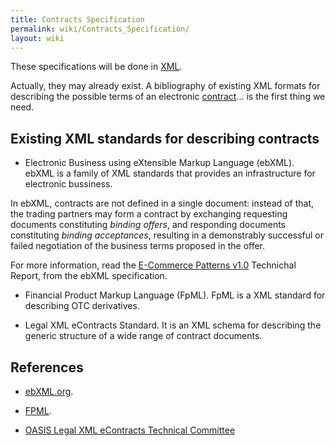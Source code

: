 ```yaml
---
title: Contracts Specification
permalink: wiki/Contracts_Specification/
layout: wiki
---
```


These specifications will be done in [XML](/wiki/XML "wikilink").

Actually, they may already exist. A bibliography of existing XML formats
for describing the possible terms of an electronic
[contract](/wiki/Contracts "wikilink")... is the first thing we need.

Existing XML standards for describing contracts
-----------------------------------------------

-   Electronic Business using eXtensible Markup Language (ebXML). ebXML
    is a family of XML standards that provides an infrastructure for
    electronic bussiness.

In ebXML, contracts are not defined in a single document: instead of
that, the trading partners may form a contract by exchanging requesting
documents constituting *binding offers*, and responding documents
constituting *binding acceptances*, resulting in a demonstrably
successful or failed negotiation of the business terms proposed in the
offer.

For more information, read the [E-Commerce Patterns
v1.0](http://www.ine.es/nomen2/index.do) Technichal Report, from the
ebXML specification.

-   Financial Product Markup Language (FpML). FpML is a XML standard for
    describing OTC derivatives.

<!-- -->

-   Legal XML eContracts Standard. It is an XML schema for describing
    the generic structure of a wide range of contract documents.

References
----------

-   [ebXML.org](http://www.ebxml.org).

<!-- -->

-   [FPML](http://www.fpml.org).

<!-- -->

-   [OASIS Legal XML eContracts Technical
    Committee](https://www.oasis-open.org/committees/tc_home.php?wg_abbrev=legalxml-econtracts)


